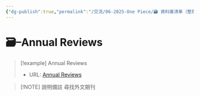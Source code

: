 ```yaml
---
{"dg-publish":true,"permalink":"/交流/06-2025-One Piece/🗃️ 資料庫清單（整理中）/Annual Reviews/","title":"Annual Reviews","tags":["🗃️資料庫","研究論文"],"noteIcon":"3","created":"2025-05-29T12:51:29.000+08:00","updated":"2025-05-29T21:15:18.000+08:00"}
---
```




# 🗃️–Annual Reviews



> [!example] Annual Reviews
> - URL: [Annual Reviews](https://www.annualreviews.org/)



> [!NOTE] 說明備註
> 尋找外文期刊


